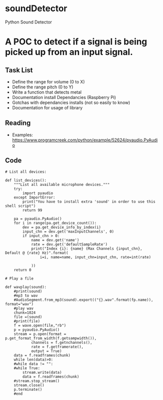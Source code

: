 # soundDetector
Python Sound Detector

# A POC to detect if a signal is being picked up from an input signal.

## Task List

- Define the range for volume (0 to X)
- Define the range pitch (0 to Y)
- Write a function that detects metal
- Documentation install Dependancies (Raspberry Pi)
- Gotchas with dependancies installs (not so easily to know)
- Documentation for usage of library


## Reading

- Examples: https://www.programcreek.com/python/example/52624/pyaudio.PyAudio

## Code

````
# List all devices:

def list_devices():
    """List all available microphone devices."""
    try:
        import pyaudio
    except ImportError:
        print("You have to install extra 'sound' in order to use this shell script")
        return 99

    pa = pyaudio.PyAudio()
    for i in range(pa.get_device_count()):
        dev = pa.get_device_info_by_index(i)
        input_chn = dev.get('maxInputChannels', 0)
        if input_chn > 0:
            name = dev.get('name')
            rate = dev.get('defaultSampleRate')
            print("Index {i}: {name} (Max Channels {input_chn}, Default @ {rate} Hz)".format(
                i=i, name=name, input_chn=input_chn, rate=int(rate)

            ))
    return 0 

# Play a file

def wavplay(sound):
    #print(sound)
    #mp3 to wav
    #AudioSegment.from_mp3(sound).export(("{}.wav".format(fp.name)), format="wav")
    #play wav
    chunk=1024
    file =(sound)
    #print(file)
    f = wave.open(file,"rb")
    p = pyaudio.PyAudio()
    stream = p.open(format = p.get_format_from_width(f.getsampwidth()),
            channels = f.getnchannels(),
            rate = f.getframerate(),
            output = True)
    data = f.readframes(chunk)
    while len(data)>0:
    #while data != "":
    #while True:
        stream.write(data)
        data = f.readframes(chunk)
    #stream.stop_stream()
    stream.close()
    p.terminate()
    #end 

````